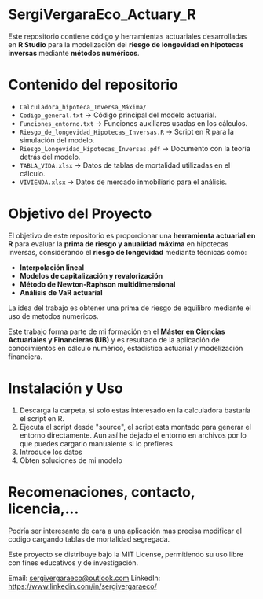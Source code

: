 # SergiVergaraEco_Actuary_R

Este repositorio contiene código y herramientas actuariales desarrolladas en **R Studio** para la modelización del **riesgo de longevidad en hipotecas inversas** mediante **métodos numéricos**.  

# Contenido del repositorio
-  `Calculadora_hipoteca_Inversa_Máxima/`
  -  `Codigo_general.txt` → Código principal del modelo actuarial.
  -  `Funciones_entorno.txt` → Funciones auxiliares usadas en los cálculos.
  -  `Riesgo_de_longevidad_Hipotecas_Inversas.R` → Script en R para la simulación del modelo.
  -  `Riesgo_Longevidad_Hipotecas_Inversas.pdf` → Documento con la teoría detrás del modelo.
  -  `TABLA_VIDA.xlsx` → Datos de tablas de mortalidad utilizadas en el cálculo.
  -  `VIVIENDA.xlsx` → Datos de mercado inmobiliario para el análisis.

# Objetivo del Proyecto
El objetivo de este repositorio es proporcionar una **herramienta actuarial en R** para evaluar la **prima de riesgo y anualidad máxima** en hipotecas inversas, considerando el **riesgo de longevidad** mediante técnicas como:
- **Interpolación lineal**
- **Modelos de capitalización y revalorización**
- **Método de Newton-Raphson multidimensional**
- **Análisis de VaR actuarial**

La idea del trabajo es obtener una prima de riesgo de equilibro mediante el uso de metodos numericos.
  
Este trabajo forma parte de mi formación en el **Máster en Ciencias Actuariales y Financieras (UB)** y es resultado de la aplicación de conocimientos en cálculo numérico, estadística actuarial y modelización financiera.  

# Instalación y Uso
1. Descarga la carpeta, si solo estas interesado en la calculadora bastaría el script en R.
2. Ejecuta el script desde "source", el script esta montado para generar el entorno directamente. Aun así he dejado el entorno en archivos por lo que puedes cargarlo manualente si lo prefieres
3. Introduce los datos
4. Obten soluciones de mi modelo


# Recomenaciones, contacto, licencia,...

Podría ser interesante de cara a una aplicación mas precisa modificar el codigo cargando tablas de mortalidad segregada.


Este proyecto se distribuye bajo la MIT License, permitiendo su uso libre con fines educativos y de investigación.

Email: sergivergaraeco@outlook.com
LinkedIn: https://www.linkedin.com/in/sergivergaraeco/

